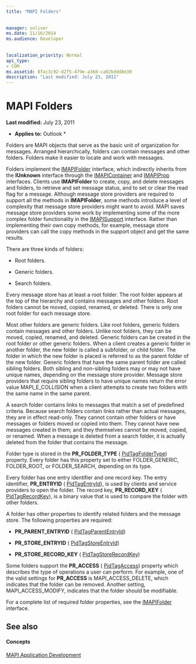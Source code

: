 ```yaml
---
title: "MAPI Folders"
 
 
manager: soliver
ms.date: 11/16/2014
ms.audience: Developer
 
 
localization_priority: Normal
api_type:
- COM
ms.assetid: 8fac3c92-d2f5-479e-a368-ca82bddd8e30
description: "Last modified: July 23, 2011"
---
```


# MAPI Folders

 **Last modified:** July 23, 2011 
  
 * **Applies to:** Outlook * 
  
Folders are MAPI objects that serve as the basic unit of organization for messages. Arranged hierarchically, folders can contain messages and other folders. Folders make it easier to locate and work with messages.
  
Folders implement the [IMAPIFolder](imapifolderimapicontainer.md) interface, which indirectly inherits from the **IUnknown** interface through the [IMAPIContainer](imapicontainerimapiprop.md) and [IMAPIProp](imapipropiunknown.md) interfaces. Clients use **IMAPIFolder** to create, copy, and delete messages and folders, to retrieve and set message status, and to set or clear the read flag for a message. Although message store providers are required to support all the methods in **IMAPIFolder**, some methods introduce a level of complexity that message store providers might want to avoid. MAPI saves message store providers some work by implementing some of the more complex folder functionality in the [IMAPISupport](imapisupportiunknown.md) interface. Rather than implementing their own copy methods, for example, message store providers can call the copy methods in the support object and get the same results. 
  
There are three kinds of folders:
  
- Root folders.
    
- Generic folders.
    
- Search folders.
    
Every message store has at least a root folder. The root folder appears at the top of the hierarchy and contains messages and other folders. Root folders cannot be moved, copied, renamed, or deleted. There is only one root folder for each message store.
  
Most other folders are generic folders. Like root folders, generic folders contain messages and other folders. Unlike root folders, they can be moved, copied, renamed, and deleted. Generic folders can be created in the root folder or other generic folders. When a client creates a generic folder in another folder, the new folder is called a subfolder, or child folder. The folder in which the new folder is placed is referred to as the parent folder of the new folder. Generic folders that have the same parent folder are called sibling folders. Both sibling and non-sibling folders may or may not have unique names, depending on the message store provider. Message store providers that require sibling folders to have unique names return the error value MAPI_E_COLLISION when a client attempts to create two folders with the same name in the same parent. 
  
A search folder contains links to messages that match a set of predefined criteria. Because search folders contain links rather than actual messages, they are in effect read-only. They cannot contain other folders or have messages or folders moved or copied into them. They cannot have new messages created in them; and they themselves cannot be moved, copied, or renamed. When a message is deleted from a search folder, it is actually deleted from the folder that contains the message.
  
Folder type is stored in the **PR_FOLDER_TYPE** ( [PidTagFolderType](pidtagfoldertype-canonical-property.md)) property. Every folder has this property set to either FOLDER_GENERIC, FOLDER_ROOT, or FOLDER_SEARCH, depending on its type.
  
Every folder has one entry identifier and one record key. The entry identifier, **PR_ENTRYID** ( [PidTagEntryId](pidtagentryid-canonical-property.md)), is used by clients and service providers to open the folder. The record key, **PR_RECORD_KEY** ( [PidTagRecordKey](pidtagrecordkey-canonical-property.md)), is a binary value that is used to compare the folder with other folders. 
  
A folder has other properties to identify related folders and the message store. The following properties are required:
  
- **PR_PARENT_ENTRYID** ( [PidTagParentEntryId](pidtagparententryid-canonical-property.md))
    
- **PR_STORE_ENTRYID** ( [PidTagStoreEntryId](pidtagstoreentryid-canonical-property.md))
    
- **PR_STORE_RECORD_KEY** ( [PidTagStoreRecordKey](pidtagstorerecordkey-canonical-property.md))
    
Some folders support the **PR_ACCESS** ( [PidTagAccess](pidtagaccess-canonical-property.md)) property which describes the type of operations a user can perform. For example, one of the valid settings for **PR_ACCESS** is MAPI_ACCESS_DELETE, which indicates that the folder can be removed. Another setting, MAPI_ACCESS_MODIFY, indicates that the folder should be modifiable. 
  
For a complete list of required folder properties, see the [IMAPIFolder](imapifolderimapicontainer.md) interface. 
  
## See also

#### Concepts

[MAPI Application Development](mapi-application-development.md)

